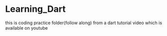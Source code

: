 # Learning_Dart

this is coding practice folder(follow along) from a dart tutorial video which is available on youtube